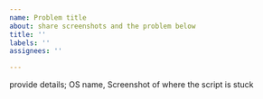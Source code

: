 ```yaml
---
name: Problem title
about: share screenshots and the problem below
title: ''
labels: ''
assignees: ''

---
```


provide details;
OS name,
Screenshot of where the script is stuck
